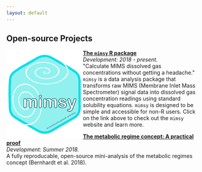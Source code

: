 ```yaml
---
layout: default
---
```


## Open-source Projects  

<img src="images/logo.png" align = "left" width = "200" /> **[The `mimsy` R package](https://michelleckelly.github.io/mimsy/)**  
_Development: 2018 - present._  
"Calculate MIMS dissolved gas concentrations without getting a headache."  
`mimsy` is a data analysis package that transforms raw MIMS (Membrane Inlet Mass Spectrometer) signal data into dissolved gas concentration readings using standard solubility equations. `mimsy` is designed to be simple and accessible for non-R users. Click on the link above to check out the `mimsy` website and learn more.

**[The metabolic regime concept: A practical proof](https://github.com/michelleckelly/Kelly_dcei/blob/master/FinalProject/FinalProject.pdf)**  
_Development: Summer 2018._  
A fully reproducable, open-source mini-analysis of the metabolic regimes concept (Bernhardt et al. 2018). 
